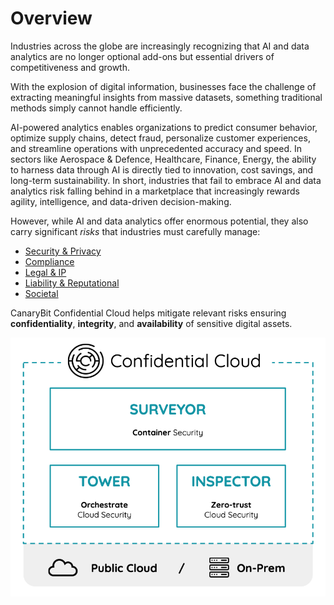 # Overview

Industries across the globe are increasingly recognizing that AI and data analytics are no longer optional add-ons but essential drivers of competitiveness and growth. 

With the explosion of digital information, businesses face the challenge of extracting meaningful insights from massive datasets, something traditional methods simply cannot handle efficiently. 

AI-powered analytics enables organizations to predict consumer behavior, optimize supply chains, detect fraud, personalize customer experiences, and streamline operations with unprecedented accuracy and speed. In sectors like Aerospace & Defence, Healthcare, Finance, Energy, the ability to harness data through AI is directly tied to innovation, cost savings, and long-term sustainability. In short, industries that fail to embrace AI and data analytics risk falling behind in a marketplace that increasingly rewards agility, intelligence, and data-driven decision-making.

However, while AI and data analytics offer enormous potential, they also carry significant *risks* that industries must carefully manage:

- [Security & Privacy]()
- [Compliance]()
- [Legal & IP]()
- [Liability & Reputational]()
- [Societal]()

CanaryBit Confidential Cloud helps mitigate relevant risks ensuring **confidentiality**, **integrity**, and **availability** of sensitive digital assets.


![Confidential Cloud Legal](./img/canarybit-confidential-cloud-suite.png)